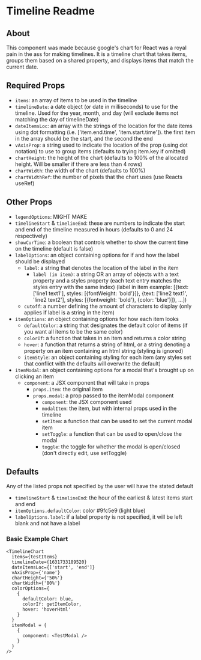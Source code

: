 # Timeline Readme

## About
  This component was made because google's chart for React was a royal pain in the ass for making timelines. It is a timeline chart that takes items, groups them based on a shared property, and displays items that match the current date.

## Required Props

- `items`: an array of items to be used in the timeline
- `timelineDate`: a date object (or date in milliseconds) to use for the timeline. Used for the year, month, and day (will exclude items not matching the day of timelineDate)
- `dateItemsLoc`: an array with the strings of the location for the date items using dot formatting (i.e. ['item.end.time', 'item.start.time']). the first item in the array should be the start, and the second the end
- `vAxisProp`: a string used to indicate the location of the prop (using dot notation) to use to group items (defaults to trying item.key if omitted)
- `chartHeight`: the height of the chart (defaults to 100% of the allocated height. Will be smaller if there are less than 4 rows)
- `chartWidth`: the width of the chart (defaults to 100%)
- `chartWidthRef`: the number of pixels that the chart uses (use Reacts useRef)

## Other Props

- `legendOptions`: MIGHT MAKE
- `timelineStart` & `timelineEnd`: these are numbers to indicate the start and end of the timeline measured in hours (defaults to 0 and 24 respectively)
- `showCurTime`: a boolean that controls whether to show the current time on the timeline (default is false)
- `labelOptions`: an object containing options for if and how the label should be displayed
    - `label`: a string that denotes the location of the label in the item
      - `label (in item)`: a string OR an array of objects with a text property and a styles property (each text entry matches the styles entry with the same index)
        (label in item example: [{text: ['line1 text1'], styles: [{fontWeight: 'bold'}]}, {text: ['line2 text1', 'line2 text2'], styles: [{fontweight: 'bold'}, {color: 'blue'}]}, ...])
    - `cutoff`: a number defining the amount of characters to display (only applies if label is a string in the item)
- `itemOptions`: an object containing options for how each item looks
    - `defaultColor`: a string that designates the default color of items (if you want all items to be the same color)
    - `colorIf`: a function that takes in an item and returns a color string
    - `hover`: a function that returns a string of html, or a string denoting a property on an item containing an html string (styling is ignored)
    - `itemStyle`: an object containing styling for each item (any styles set that conflict with the defaults will overwrite the default)
- `itemModal`: an object containing options for a modal that's brought up on clicking an item
    - `component`: a JSX component that will take in props
      - `props.item`: the original item
      - `props.modal`: a prop passed to the itemModal component
        - `component`: the JSX component used
        - `modalItem`: the item, but with internal props used in the timeline
        - `setItem`: a function that can be used to set the current modal item
        - `setToggle`: a function that can be used to open/close the modal
        - `toggle`: the toggle for whether the modal is open/closed (don't directly edit, use setToggle)

## Defaults
Any of the listed props not specified by the user will have the stated default

- `timelineStart` & `timelineEnd`: the hour of the earliest & latest items start and end
- `itemOptions.defaultColor`: color #9fc5e9 (light blue)
- `labelOptions.label`: if a label property is not specified, it will be left blank and not have a label

### Basic Example Chart
```
<TimelineChart
  items={testItems}
  timelineDate={1631733189520}
  dateItemsLoc={['start', 'end']}
  vAxisProp={'name'}
  chartHeight={'50%'}
  chartWidth={'80%'}
  colorOptions={
    {
      defaultColor: blue,
      colorIf: getItemColor,
      hover: 'hoverHtml'
    }
  }
  itemModal = {
    {
      component: <TestModal />
    }
  }
/>
```